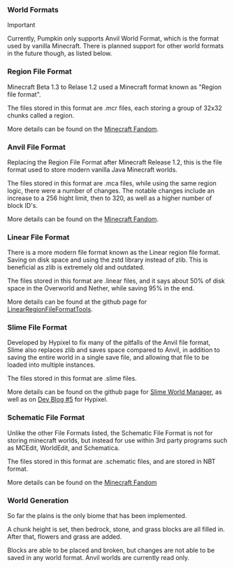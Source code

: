### World Formats
> [!IMPORTANT]
> Currently, Pumpkin only supports Anvil World Format, which is the format used by vanilla 
> Minecraft. There is planned support for other world formats in the future though, as listed 
>below. 

### Region File Format
Minecraft Beta 1.3 to Relase 1.2 used a Minecraft format known as "Region file format".

The files stored in this format are .mcr files, each storing a group of 32x32 chunks called a region.

More details can be found on the [Minecraft Fandom](https://minecraft.fandom.com/wiki/Region_file_format).

### Anvil File Format
Replacing the Region File Format after Minecraft Release 1.2, this is the file format used to store modern vanilla Java Minecraft worlds.

The files stored in this format are .mca files, while using the same region logic, there were a number of changes. The notable changes include an increase 
to a 256 hight limit, then to 320, as well as a higher number of block ID's.

More details can be found on the [Minecraft Fandom](https://minecraft.fandom.com/wiki/Anvil_file_format).

### Linear File Format
There is a more modern file format known as the Linear region file format. Saving on disk space and using the zstd library instead of zlib. This is beneficial as zlib is extremely old and 
outdated.

The files stored in this format are .linear files, and it says about 50% of disk space in the Overworld and Nether, while saving 95% in the end.

More details can be found at the github page for [LinearRegionFileFormatTools](https://github.com/xymb-endcrystalme/LinearRegionFileFormatTools).

### Slime File Format
Developed by Hypixel to fix many of the pitfalls of the Anvil file format, Slime also replaces zlib and saves space compared to Anvil, in addition to saving the entire world in a single save 
file, and allowing that file to be loaded into multiple instances.

The files stored in this format are .slime files.

More details can be found on the github page for [Slime World Manager](https://github.com/cijaaimee/Slime-World-Manager#:~:text=Slime%20World%20Manager%20is%20a,worlds%20faster%20and%20save%20space.), as well as on [Dev Blog #5](https://hypixel.net/threads/dev-blog-5-storing-your-skyblock-island.2190753/) for Hypixel.

### Schematic File Format
Unlike the other File Formats listed, the Schematic File Format is not for storing minecraft worlds, but instead for use within 3rd party programs such as MCEdit, WorldEdit, and Schematica. 

The files stored in this format are .schematic files, and are stored in NBT format.

More details can be found on the [Minecraft Fandom](https://minecraft.fandom.com/wiki/Schematic_file_format)


### World Generation
So far the plains is the only biome that has been implemented. 

A chunk height is set, then bedrock, stone, and grass blocks are all filled in. After that, flowers and grass are added.


Blocks are able to be placed and broken, but changes are not able to be saved in any world format. Anvil worlds are currently read only.
